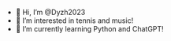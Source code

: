 - 👋 Hi, I’m @Dyzh2023
- 👀 I’m interested in tennis and music!
- 🌱 I’m currently learning Python and ChatGPT!

<!---
Dyzh2023/Dyzh2023 is a ✨ special ✨ repository because its `README.md` (this file) appears on your GitHub profile.
You can click the Preview link to take a look at your changes.
--->
